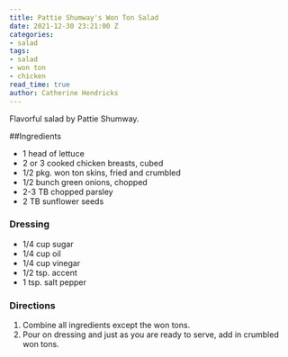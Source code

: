 ```yaml
---
title: Pattie Shumway's Won Ton Salad
date: 2021-12-30 23:21:00 Z
categories:
- salad
tags:
- salad
- won ton
- chicken
read_time: true
author: Catherine Hendricks
---
```


Flavorful salad by Pattie Shumway.

##Ingredients
* 1 head of lettuce 
* 2 or 3 cooked chicken breasts, cubed 
* 1/2 pkg. won ton skins, fried and crumbled 
* 1/2 bunch green onions, chopped 
* 2-3 TB chopped parsley 
* 2 TB sunflower seeds 

### Dressing
* 1/4 cup sugar 
* 1/4 cup oil 
* 1/4 cup vinegar 
* 1/2 tsp. accent 
* 1 tsp. salt pepper 

### Directions

1. Combine all ingredients except the won tons. 
2. Pour on dressing and just as you are ready to serve, add in crumbled won tons. 




